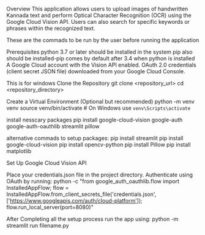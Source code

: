 Overview
This application allows users to upload images of handwritten Kannada text and perform Optical Character Recognition (OCR) using the Google Cloud Vision API. Users can also search for specific keywords or phrases within the recognized text.

These are the commads to be run by the user before running the application

Prerequisites
python 3.7 or later should be installed in the system
pip also should be installed-pip comes by default after 3.4 when python is installed
A Google Cloud account with the Vision API enabled.
OAuth 2.0 credentials (client secret JSON file) downloaded from your Google Cloud Console.

This is for windows
Clone the Repository
git clone <repository_url>
cd <repository_directory>

Create a Virtual Environment (Optional but recommended)
python -m venv venv
source venv/bin/activate  # On Windows use `venv\Scripts\activate`

install nesscary packages
pip install google-cloud-vision google-auth google-auth-oauthlib streamlit pillow

alternative commads to setup packages:
pip install streamlit
pip install google-cloud-vision
pip install opencv-python
pip install Pillow
pip install matplotlib


Set Up Google Cloud Vision API

Place your credentials.json file in the project directory.
Authenticate using OAuth by running:
python -c "from google_auth_oauthlib.flow import InstalledAppFlow; flow = InstalledAppFlow.from_client_secrets_file('credentials.json', ['https://www.googleapis.com/auth/cloud-platform']); flow.run_local_server(port=8080)"


After Completing all the setup process run the app using:
python -m streamlit run filename.py


 
